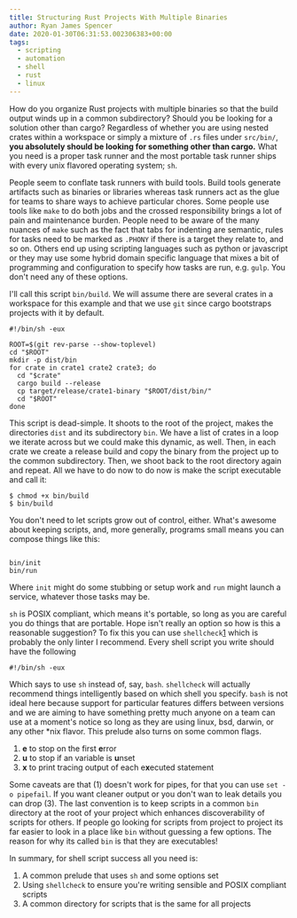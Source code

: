 ```yaml
---
title: Structuring Rust Projects With Multiple Binaries
author: Ryan James Spencer
date: 2020-01-30T06:31:53.002306383+00:00
tags:
  - scripting
  - automation
  - shell
  - rust
  - linux
---
```


How do you organize Rust projects with multiple binaries so that the build
output winds up in a common subdirectory? Should you be looking for a solution
other than cargo? Regardless of whether you are using nested crates within a
workspace or simply a mixture of `.rs` files under `src/bin/`, **you absolutely
should be looking for something other than cargo.** What you need is a proper
task runner and the most portable task runner ships with every unix
flavored operating system; `sh`.

People seem to conflate task runners with build tools. Build tools generate
artifacts such as binaries or libraries whereas task runners act as the glue for
teams to share ways to achieve particular chores. Some people use tools like
`make` to do both jobs and the crossed responsibility brings a lot of pain and
maintenance burden. People need to be aware of the many nuances of `make` such
as the fact that tabs for indenting are semantic, rules for tasks need to be
marked as `.PHONY` if there is a target they relate to, and so on. Others end up
using scripting languages such as python or javascript or they may use some
hybrid domain specific language that mixes a bit of programming and
configuration to specify how tasks are run, e.g. `gulp`. You don't need any of
these options.

I'll call this script `bin/build`. We will assume there are several crates in a
workspace for this example and that we use `git` since cargo bootstraps projects
with it by default.

```
#!/bin/sh -eux

ROOT=$(git rev-parse --show-toplevel)
cd "$ROOT"
mkdir -p dist/bin
for crate in crate1 crate2 crate3; do
  cd "$crate"
  cargo build --release
  cp target/release/crate1-binary "$ROOT/dist/bin/"
  cd "$ROOT"
done
```

This script is dead-simple. It shoots to the root of the project, makes the
directories `dist` and its subdirectory `bin`. We have a list of crates in a
loop we iterate across but we could make this dynamic, as well. Then, in each
crate we create a release build and copy the binary from the project up to the
common subdirectory. Then, we shoot back to the root directory again and repeat.
All we have to do now to do now is make the script executable and call it:

```
$ chmod +x bin/build
$ bin/build
```

You don't need to let scripts grow out of control, either. What's awesome about
keeping scripts, and, more generally, programs small means you can compose
things like this:

```

bin/init
bin/run
```

Where `init` might do some stubbing or setup work and `run` might launch a
service, whatever those tasks may be.

`sh` is POSIX compliant, which means it's portable, so long as you are careful
you do things that are portable. Hope isn't really an option so how is this a
reasonable suggestion? To fix this you can use `shellcheck`[1] which is probably
the only linter I recommend. Every shell script you write should have the
following

```
#!/bin/sh -eux
```

Which says to use `sh` instead of, say, `bash`. `shellcheck` will actually
recommend things intelligently based on which shell you specify. `bash` is not
ideal here because support for particular features differs between versions and
we are aiming to have something pretty much anyone on a team can use at a
moment's notice so long as they are using linux, bsd, darwin, or any other *nix
flavor. This prelude also turns on some common flags.

1. **e** to stop on the first **e**rror
2. **u** to stop if an variable is **u**nset
3. **x** to print tracing output of each e**x**ecuted statement

Some caveats are that (1) doesn't work for pipes, for that you can use `set -o
pipefail`. If you want cleaner output or you don't wan to leak details you can
drop (3). The last convention is to keep scripts in a common `bin` directory at
the root of your project which enhances discoverability of scripts for others.
If people go looking for scripts from project to project its far easier to look
in a place like `bin` without guessing a few options. The reason for why its
called `bin` is that they are executables!

In summary, for shell script success all you need is:

1. A common prelude that uses `sh` and some options set
2. Using `shellcheck` to ensure you're writing sensible and POSIX compliant scripts
3. A common directory for scripts that is the same for all projects

[1]: https://github.com/koalaman/shellcheck "shellcheck"
